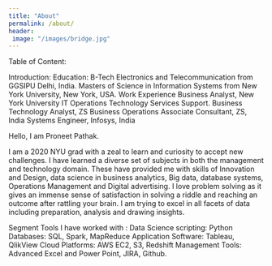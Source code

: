 ```yaml
---
title: "About"
permalink: /about/
header:
 image: "/images/bridge.jpg"
---
```



Table of Content:

Introduction:
Education:
B-Tech Electronics and Telecommunication from GGSIPU Delhi, India.
Masters of Science in Information Systems from New York University, New York, USA.
Work Experience
Business Analyst, New York University IT Operations Technology Services Support.
Business Technology Analyst, ZS
Business Operations Associate Consultant, ZS, India
Systems Engineer, Infosys, India

Hello, I am Proneet Pathak.

I am a 2020 NYU grad with a zeal to learn and curiosity to accept new challenges. I have learned a diverse set of subjects in both the management and technology domain. These have provided me with skills of Innovation and Design, data science in business analytics, Big data, database systems, Operations Management and Digital advertising.
I love problem solving as it gives an immense sense of satisfaction in solving a riddle and reaching an outcome after rattling your brain. I am trying to excel in all facets of data including preparation, analysis and drawing insights.



Segment	Tools I have worked with :
Data Science scripting:	Python
Databases:	SQL, Spark, MapReduce
Application Software:	Tableau,  QlikView
Cloud Platforms:	AWS EC2, S3, Redshift
Management Tools:	Advanced Excel and Power Point, JIRA, Github.
